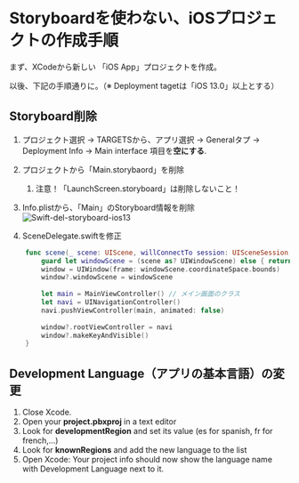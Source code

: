 
# Storyboardを使わない、iOSプロジェクトの作成手順

まず、XCodeから新しい 「iOS App」プロジェクトを作成。

以後、下記の手順通りに。（※ Deployment tagetは「iOS 13.0」以上とする）

## Storyboard削除

1. プロジェクト選択 → TARGETSから、アプリ選択 → Generalタプ → Deployment Info → Main interface 項目を**空にする**.

1. プロジェクトから「Main.storybaord」を削除
   1. 注意！「LaunchScreen.storyboard」は削除しないこと！

1. Info.plistから、「Main」のStoryboard情報を削除<br/>
![Swift-del-storyboard-ios13](https://sizuha.github.io/devdog/images/Swift-del-storyboard-ios13.png)

1. SceneDelegate.swiftを修正
```swift
    func scene(_ scene: UIScene, willConnectTo session: UISceneSession, options connectionOptions: UIScene.ConnectionOptions) {
        guard let windowScene = (scene as? UIWindowScene) else { return }
        window = UIWindow(frame: windowScene.coordinateSpace.bounds)
        window?.windowScene = windowScene
        
        let main = MainViewController() // メイン画面のクラス
        let navi = UINavigationController()
        navi.pushViewController(main, animated: false)
        
        window?.rootViewController = navi        
        window?.makeKeyAndVisible()
    }
```

## Development Language（アプリの基本言語）の変更

1. Close Xcode.
1. Open your **project.pbxproj** in a text editor
1. Look for **developmentRegion** and set its value (es for spanish, fr for french,...)
1. Look for **knownRegions** and add the new language to the list
1. Open Xcode: Your project info should now show the language name with Development Language next to it.
